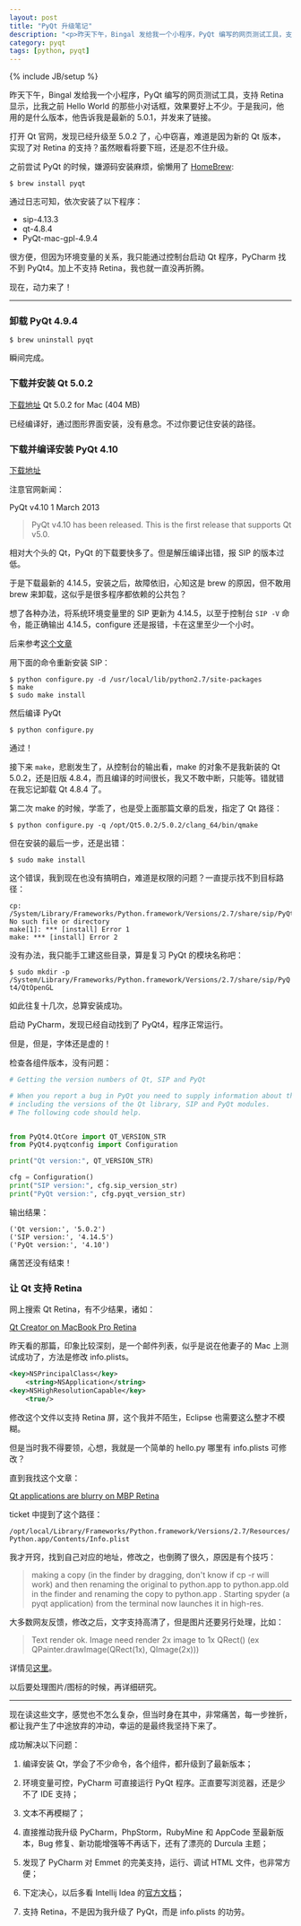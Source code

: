 ```yaml
---
layout: post
title: "PyQt 升级笔记"
description: "<p>昨天下午，Bingal 发给我一个小程序，PyQt 编写的网页测试工具，支持 Retina 显示，比我之前 Hello World 的那些小对话框，效果要好上不少。于是我问，他用的是什么版本，他告诉我是最新的 5.0.1，并发来了链接。</p><p>打开 Qt 官网，发现已经升级至 5.0.2 了，心中窃喜，难道是因为新的 Qt 版本，实现了对 Retina 的支持？虽然眼看将要下班，还是忍不住升级。</p>"
category: pyqt
tags: [python, pyqt]
---
```

{% include JB/setup %}

昨天下午，Bingal 发给我一个小程序，PyQt 编写的网页测试工具，支持 Retina 显示，比我之前 Hello World 的那些小对话框，效果要好上不少。于是我问，他用的是什么版本，他告诉我是最新的 5.0.1，并发来了链接。

打开 Qt 官网，发现已经升级至 5.0.2 了，心中窃喜，难道是因为新的 Qt 版本，实现了对 Retina 的支持？虽然眼看将要下班，还是忍不住升级。

之前尝试 PyQt 的时候，嫌源码安装麻烦，偷懒用了 [HomeBrew](http://mxcl.github.io/homebrew/):

`$ brew install pyqt`

通过日志可知，依次安装了以下程序：

* sip-4.13.3
* qt-4.8.4
* PyQt-mac-gpl-4.9.4

很方便，但因为环境变量的关系，我只能通过控制台启动 Qt 程序，PyCharm 找不到 PyQt4。加上不支持 Retina，我也就一直没再折腾。

现在，动力来了！

----

### 卸载 PyQt 4.9.4

`$ brew uninstall pyqt`

瞬间完成。

### 下载并安装 Qt 5.0.2

[下载地址](http://qt-project.org/downloads) Qt 5.0.2 for Mac (404 MB) 

已经编译好，通过图形界面安装，没有悬念。不过你要记住安装的路径。

### 下载并编译安装 PyQt 4.10	

[下载地址](http://www.riverbankcomputing.co.uk/software/pyqt/download)

注意官网新闻：

PyQt v4.10 1 March 2013

>PyQt v4.10 has been released. This is the first release that supports Qt v5.0.

相对大个头的 Qt，PyQt 的下载要快多了。但是解压编译出错，报 SIP 的版本过低。

于是下载最新的 4.14.5，安装之后，故障依旧，心知这是 brew 的原因，但不敢用 brew 来卸载，这似乎是很多程序都依赖的公共包？

想了各种办法，将系统环境变量里的 SIP 更新为 4.14.5，以至于控制台 `SIP -V` 命令，能正确输出 4.14.5，configure 还是报错，卡在这里至少一个小时。

后来参考[这个文章](http://www.noktec.be/python/how-to-install-pyqt4-on-osx)

用下面的命令重新安装 SIP：

```
$ python configure.py -d /usr/local/lib/python2.7/site-packages
$ make
$ sudo make install
```

然后编译 PyQt

`$ python configure.py`

通过！

接下来 `make`，悲剧发生了，从控制台的输出看，make 的对象不是我新装的 Qt 5.0.2，还是旧版 4.8.4，而且编译的时间很长，我又不敢中断，只能等。错就错在我忘记卸载 Qt 4.8.4 了。

第二次 make 的时候，学乖了，也是受上面那篇文章的启发，指定了 Qt 路径：

`$ python configure.py -q /opt/Qt5.0.2/5.0.2/clang_64/bin/qmake`

但在安装的最后一步，还是出错：

`$ sudo make install`

这个错误，我到现在也没有搞明白，难道是权限的问题？一直提示找不到目标路径：

```
cp: /System/Library/Frameworks/Python.framework/Versions/2.7/share/sip/PyQt4/QtOpenGL/opengl_types.sip: No such file or directory
make[1]: *** [install] Error 1
make: *** [install] Error 2
```

没有办法，我只能手工建这些目录，算是复习 PyQt 的模块名称吧：

`$ sudo mkdir -p /System/Library/Frameworks/Python.framework/Versions/2.7/share/sip/PyQt4/QtOpenGL`

如此往复十几次，总算安装成功。

启动 PyCharm，发现已经自动找到了 PyQt4，程序正常运行。

但是，但是，字体还是虚的！

检查各组件版本，没有问题：

```python
# Getting the version numbers of Qt, SIP and PyQt

# When you report a bug in PyQt you need to supply information about the configuration you are using,
# including the versions of the Qt library, SIP and PyQt modules.
# The following code should help.


from PyQt4.QtCore import QT_VERSION_STR
from PyQt4.pyqtconfig import Configuration

print("Qt version:", QT_VERSION_STR)

cfg = Configuration()
print("SIP version:", cfg.sip_version_str)
print("PyQt version:", cfg.pyqt_version_str)
```

输出结果：

```
('Qt version:', '5.0.2')
('SIP version:', '4.14.5')
('PyQt version:', '4.10')
```

痛苦还没有结束！

### 让 Qt 支持 Retina

网上搜索 Qt Retina，有不少结果，诸如：

[Qt Creator on MacBook Pro Retina](http://www.qtcentre.org/threads/50130-Qt-Creator-on-MacBook-Pro-Retina)

昨天看的那篇，印象比较深刻，是一个邮件列表，似乎是说在他妻子的 Mac 上测试成功了，方法是修改 info.plists。

```xml
<key>NSPrincipalClass</key>
    <string>NSApplication</string>
<key>NSHighResolutionCapable</key>
    <true/>
```

修改这个文件以支持 Retina 屏，这个我并不陌生，Eclipse 也需要这么整才不模糊。

但是当时我不得要领，心想，我就是一个简单的 hello.py 哪里有 info.plists 可修改？

直到我找这个文章：

[Qt applications are blurry on MBP Retina](https://trac.macports.org/ticket/36410)

ticket 中提到了这个路径：

`/opt/local/Library/Frameworks/Python.framework/Versions/2.7/Resources/Python.app/Contents/Info.plist`

我才开窍，找到自己对应的地址，修改之，也倒腾了很久，原因是有个技巧：

>making a copy (in the finder by dragging, don't know if cp -r will work) and then renaming the original to python.app to python.app.old in the finder and renaming the copy to python.app . Starting spyder (a pyqt application) from the terminal now launches it in high-res.

大多数网友反馈，修改之后，文字支持高清了，但是图片还要另行处理，比如：

>Text render ok. Image need render 2x image to 1x QRect() (ex QPainter.drawImage(QRect(1x), QImage(2x)))

详情见[这里](https://bugreports.qt-project.org/browse/QTBUG-23870)。

以后要处理图片/图标的时候，再详细研究。

----

现在读这些文字，感觉也不怎么复杂，但当时身在其中，非常痛苦，每一步挫折，都让我产生了中途放弃的冲动，幸运的是最终我坚持下来了。

成功解决以下问题：

1. 编译安装 Qt，学会了不少命令，各个组件，都升级到了最新版本；

2. 环境变量可控，PyCharm 可直接运行 PyQt 程序。正直要写浏览器，还是少不了 IDE 支持； 

3. 文本不再模糊了； 

4. 直接推动我升级 PyCharm，PhpStorm，RubyMine 和 AppCode 至最新版本，Bug 修复、新功能增强等不再话下，还有了漂亮的 Durcula 主题；

5. 发现了 PyCharm 对 Emmet 的完美支持，运行、调试 HTML 文件，也非常方便； 

6. 下定决心，以后多看 Intellij Idea 的[官方文档](http://www.jetbrains.com/idea/webhelp/getting-help.html)；

7. 支持 Retina，不是因为我升级了 PyQt，而是 info.plists 的功劳。



















